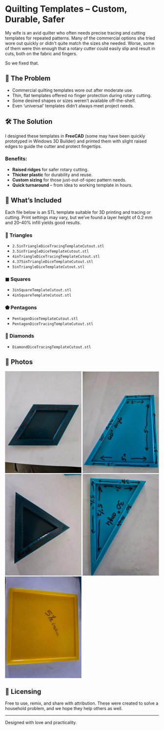 # Quilting Templates – Custom, Durable, Safer

My wife is an avid quilter who often needs precise tracing and cutting templates for repeated patterns. Many of the commercial options she tried wore out quickly or didn't quite match the sizes she needed. Worse, some of them were thin enough that a rotary cutter could easily slip and result in cuts, both on the fabric and fingers.

So we fixed that.

## 🧵 The Problem
- Commercial quilting templates wore out after moderate use.
- Thin, flat templates offered no finger protection during rotary cutting.
- Some desired shapes or sizes weren’t available off-the-shelf.
- Even ‘universal’ templates didn’t always meet project needs.

## 🛠 The Solution
I designed these templates in **FreeCAD** (some may have been quickly prototyped in Windows 3D Builder) and printed them with slight raised edges to guide the cutter and protect fingertips.

### Benefits:
- **Raised ridges** for safer rotary cutting.
- **Thicker plastic** for durability and reuse.
- **Custom sizing** for those just-out-of-spec pattern needs.
- **Quick turnaround** – from idea to working template in hours.

## 📁 What’s Included

Each file below is an STL template suitable for 3D printing and tracing or cutting. Print settings may vary, but we’ve found a layer height of 0.2 mm and 20–40% infill yields good results.

### 🔷 Triangles
- `2.5inTriangleDiceTracingTemplateCutout.stl`
- `3.5inTriangleDiceTemplateCutout.stl`
- `4inTriangleDiceTracingTemplateCutout.stl`
- `4.375inTriangleDiceTemplateCutout.stl`
- `5inTriangleDiceTemplateCutout.stl`

### ◼ Squares
- `3inSquareTemplateCutout.stl`
- `4inSquareTemplateCutout.stl`

### ⬟ Pentagons
- `PentagonDiceTemplateCutout.stl`
- `PentagonDiceTracingTemplateCutout.stl`

### 💠 Diamonds
- `DiamondDiceTracingTemplateCutout.stl`

## 📸 Photos
![diamond](images/20250715_144902.jpg)
![rhombus](images/20250715_144855.jpg)
![eq triangle](images/20250715_144934.jpg)
![is triangle](images/20250715_144929.jpg)
![square](images/20250715_144943.jpg)


## 🤝 Licensing
Free to use, remix, and share with attribution. These were created to solve a household problem, and we hope they help others as well.

---

Designed with love and practicality.
